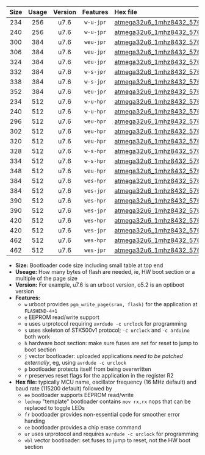 |Size|Usage|Version|Features|Hex file|
|:-:|:-:|:-:|:-:|:--|
|234|256|u7.6|`w-u-jpr`|[atmega32u6_1mhz8432_57600bps_ur_vbl.hex](https://raw.githubusercontent.com/stefanrueger/urboot/main/atmega32u6_1mhz8432_57600bps_ur_vbl.hex)|
|240|256|u7.6|`w-u-jpr`|[atmega32u6_1mhz8432_57600bps_lednop_ur_vbl.hex](https://raw.githubusercontent.com/stefanrueger/urboot/main/atmega32u6_1mhz8432_57600bps_lednop_ur_vbl.hex)|
|300|384|u7.6|`weu-jpr`|[atmega32u6_1mhz8432_57600bps_ee_ur_vbl.hex](https://raw.githubusercontent.com/stefanrueger/urboot/main/atmega32u6_1mhz8432_57600bps_ee_ur_vbl.hex)|
|306|384|u7.6|`weu-jpr`|[atmega32u6_1mhz8432_57600bps_ee_lednop_ur_vbl.hex](https://raw.githubusercontent.com/stefanrueger/urboot/main/atmega32u6_1mhz8432_57600bps_ee_lednop_ur_vbl.hex)|
|324|384|u7.6|`weu-jpr`|[atmega32u6_1mhz8432_57600bps_ee_lednop_fr_ur_vbl.hex](https://raw.githubusercontent.com/stefanrueger/urboot/main/atmega32u6_1mhz8432_57600bps_ee_lednop_fr_ur_vbl.hex)|
|332|384|u7.6|`w-s-jpr`|[atmega32u6_1mhz8432_57600bps_vbl.hex](https://raw.githubusercontent.com/stefanrueger/urboot/main/atmega32u6_1mhz8432_57600bps_vbl.hex)|
|338|384|u7.6|`w-s-jpr`|[atmega32u6_1mhz8432_57600bps_lednop_vbl.hex](https://raw.githubusercontent.com/stefanrueger/urboot/main/atmega32u6_1mhz8432_57600bps_lednop_vbl.hex)|
|352|384|u7.6|`weu-jpr`|[atmega32u6_1mhz8432_57600bps_ee_lednop_fr_ce_ur_vbl.hex](https://raw.githubusercontent.com/stefanrueger/urboot/main/atmega32u6_1mhz8432_57600bps_ee_lednop_fr_ce_ur_vbl.hex)|
|234|512|u7.6|`w-u-hpr`|[atmega32u6_1mhz8432_57600bps_ur.hex](https://raw.githubusercontent.com/stefanrueger/urboot/main/atmega32u6_1mhz8432_57600bps_ur.hex)|
|240|512|u7.6|`w-u-hpr`|[atmega32u6_1mhz8432_57600bps_lednop_ur.hex](https://raw.githubusercontent.com/stefanrueger/urboot/main/atmega32u6_1mhz8432_57600bps_lednop_ur.hex)|
|296|512|u7.6|`weu-hpr`|[atmega32u6_1mhz8432_57600bps_ee_ur.hex](https://raw.githubusercontent.com/stefanrueger/urboot/main/atmega32u6_1mhz8432_57600bps_ee_ur.hex)|
|302|512|u7.6|`weu-hpr`|[atmega32u6_1mhz8432_57600bps_ee_lednop_ur.hex](https://raw.githubusercontent.com/stefanrueger/urboot/main/atmega32u6_1mhz8432_57600bps_ee_lednop_ur.hex)|
|320|512|u7.6|`weu-hpr`|[atmega32u6_1mhz8432_57600bps_ee_lednop_fr_ur.hex](https://raw.githubusercontent.com/stefanrueger/urboot/main/atmega32u6_1mhz8432_57600bps_ee_lednop_fr_ur.hex)|
|328|512|u7.6|`w-s-hpr`|[atmega32u6_1mhz8432_57600bps.hex](https://raw.githubusercontent.com/stefanrueger/urboot/main/atmega32u6_1mhz8432_57600bps.hex)|
|334|512|u7.6|`w-s-hpr`|[atmega32u6_1mhz8432_57600bps_lednop.hex](https://raw.githubusercontent.com/stefanrueger/urboot/main/atmega32u6_1mhz8432_57600bps_lednop.hex)|
|348|512|u7.6|`weu-hpr`|[atmega32u6_1mhz8432_57600bps_ee_lednop_fr_ce_ur.hex](https://raw.githubusercontent.com/stefanrueger/urboot/main/atmega32u6_1mhz8432_57600bps_ee_lednop_fr_ce_ur.hex)|
|384|512|u7.6|`wes-hpr`|[atmega32u6_1mhz8432_57600bps_ee.hex](https://raw.githubusercontent.com/stefanrueger/urboot/main/atmega32u6_1mhz8432_57600bps_ee.hex)|
|384|512|u7.6|`wes-jpr`|[atmega32u6_1mhz8432_57600bps_ee_vbl.hex](https://raw.githubusercontent.com/stefanrueger/urboot/main/atmega32u6_1mhz8432_57600bps_ee_vbl.hex)|
|390|512|u7.6|`wes-hpr`|[atmega32u6_1mhz8432_57600bps_ee_lednop.hex](https://raw.githubusercontent.com/stefanrueger/urboot/main/atmega32u6_1mhz8432_57600bps_ee_lednop.hex)|
|390|512|u7.6|`wes-jpr`|[atmega32u6_1mhz8432_57600bps_ee_lednop_vbl.hex](https://raw.githubusercontent.com/stefanrueger/urboot/main/atmega32u6_1mhz8432_57600bps_ee_lednop_vbl.hex)|
|420|512|u7.6|`wes-hpr`|[atmega32u6_1mhz8432_57600bps_ee_lednop_fr.hex](https://raw.githubusercontent.com/stefanrueger/urboot/main/atmega32u6_1mhz8432_57600bps_ee_lednop_fr.hex)|
|420|512|u7.6|`wes-jpr`|[atmega32u6_1mhz8432_57600bps_ee_lednop_fr_vbl.hex](https://raw.githubusercontent.com/stefanrueger/urboot/main/atmega32u6_1mhz8432_57600bps_ee_lednop_fr_vbl.hex)|
|462|512|u7.6|`wes-hpr`|[atmega32u6_1mhz8432_57600bps_ee_lednop_fr_ce.hex](https://raw.githubusercontent.com/stefanrueger/urboot/main/atmega32u6_1mhz8432_57600bps_ee_lednop_fr_ce.hex)|
|462|512|u7.6|`wes-jpr`|[atmega32u6_1mhz8432_57600bps_ee_lednop_fr_ce_vbl.hex](https://raw.githubusercontent.com/stefanrueger/urboot/main/atmega32u6_1mhz8432_57600bps_ee_lednop_fr_ce_vbl.hex)|

- **Size:** Bootloader code size including small table at top end
- **Useage:** How many bytes of flash are needed, ie, HW boot section or a multiple of the page size
- **Version:** For example, u7.6 is an urboot version, o5.2 is an optiboot version
- **Features:**
  + `w` urboot provides `pgm_write_page(sram, flash)` for the application at `FLASHEND-4+1`
  + `e` EEPROM read/write support
  + `u` uses urprotocol requiring `avrdude -c urclock` for programming
  + `s` uses skeleton of STK500v1 protocol; `-c urclock` and `-c arduino` both work
  + `h` hardware boot section: make sure fuses are set for reset to jump to boot section
  + `j` vector bootloader: uploaded applications *need to be patched externally*, eg, using `avrdude -c urclock`
  + `p` bootloader protects itself from being overwritten
  + `r` preserves reset flags for the application in the register R2
- **Hex file:** typically MCU name, oscillator frequency (16 MHz default) and baud rate (115200 default) followed by
  + `ee` bootloader supports EEPROM read/write
  + `lednop` "template" bootloader contains `mov rx,rx` nops that can be replaced to toggle LEDs
  + `fr` bootloader provides non-essential code for smoother error handing
  + `ce` bootloader provides a chip erase command
  + `ur` uses urprotocol and requires `avrdude -c urclock` for programming
  + `vbl` vector bootloader: set fuses to jump to reset, not the HW boot section
